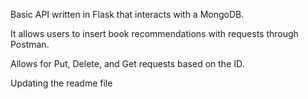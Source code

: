 Basic API written in Flask that interacts with a MongoDB.

It allows users to insert book recommendations with requests through Postman.

Allows for Put, Delete, and Get requests based on the ID.

Updating the readme file
